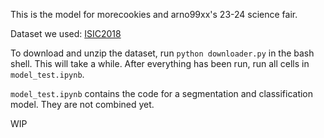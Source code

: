 This is the model for morecookies and arno99xx's 23-24 science fair.

Dataset we used: <a href="https://challenge.isic-archive.com/data/#2018" target="_blank">ISIC2018</a>

To download and unzip the dataset, run ```python downloader.py``` in the bash shell. This will take a while.
After everything has been run, run all cells in ```model_test.ipynb```.

```model_test.ipynb``` contains the code for a segmentation and classification model. They are not combined yet. 


WIP
